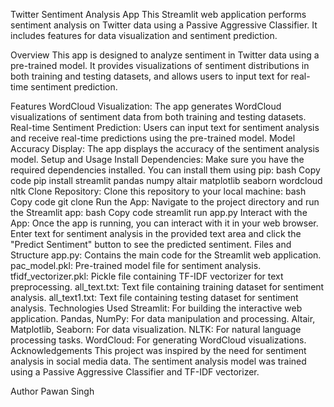 Twitter Sentiment Analysis App
This Streamlit web application performs sentiment analysis on Twitter data using a Passive Aggressive Classifier. It includes features for data visualization and sentiment prediction.

Overview
This app is designed to analyze sentiment in Twitter data using a pre-trained model. It provides visualizations of sentiment distributions in both training and testing datasets, and allows users to input text for real-time sentiment prediction.

Features
WordCloud Visualization: The app generates WordCloud visualizations of sentiment data from both training and testing datasets.
Real-time Sentiment Prediction: Users can input text for sentiment analysis and receive real-time predictions using the pre-trained model.
Model Accuracy Display: The app displays the accuracy of the sentiment analysis model.
Setup and Usage
Install Dependencies: Make sure you have the required dependencies installed. You can install them using pip:
bash
Copy code
pip install streamlit pandas numpy altair matplotlib seaborn wordcloud nltk
Clone Repository: Clone this repository to your local machine:
bash
Copy code
git clone <repository-url>
Run the App: Navigate to the project directory and run the Streamlit app:
bash
Copy code
streamlit run app.py
Interact with the App: Once the app is running, you can interact with it in your web browser. Enter text for sentiment analysis in the provided text area and click the "Predict Sentiment" button to see the predicted sentiment.
Files and Structure
app.py: Contains the main code for the Streamlit web application.
pac_model.pkl: Pre-trained model file for sentiment analysis.
tfidf_vectorizer.pkl: Pickle file containing TF-IDF vectorizer for text preprocessing.
all_text.txt: Text file containing training dataset for sentiment analysis.
all_text1.txt: Text file containing testing dataset for sentiment analysis.
Technologies Used
Streamlit: For building the interactive web application.
Pandas, NumPy: For data manipulation and processing.
Altair, Matplotlib, Seaborn: For data visualization.
NLTK: For natural language processing tasks.
WordCloud: For generating WordCloud visualizations.
Acknowledgements
This project was inspired by the need for sentiment analysis in social media data. The sentiment analysis model was trained using a Passive Aggressive Classifier and TF-IDF vectorizer.

Author
Pawan Singh
